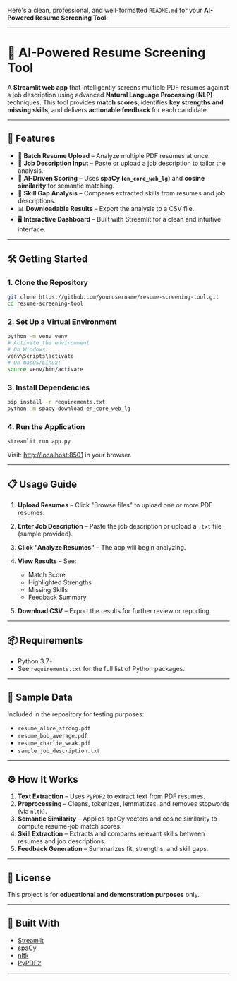 Here's a clean, professional, and well-formatted `README.md` for your **AI-Powered Resume Screening Tool**:

---

# 🧠 AI-Powered Resume Screening Tool

A **Streamlit web app** that intelligently screens multiple PDF resumes against a job description using advanced **Natural Language Processing (NLP)** techniques. This tool provides **match scores**, identifies **key strengths and missing skills**, and delivers **actionable feedback** for each candidate.

---

## 🚀 Features

* 📁 **Batch Resume Upload** – Analyze multiple PDF resumes at once.
* 📝 **Job Description Input** – Paste or upload a job description to tailor the analysis.
* 🤖 **AI-Driven Scoring** – Uses **spaCy (`en_core_web_lg`)** and **cosine similarity** for semantic matching.
* 🧩 **Skill Gap Analysis** – Compares extracted skills from resumes and job descriptions.
* 📊 **Downloadable Results** – Export the analysis to a CSV file.
* 🖥️ **Interactive Dashboard** – Built with Streamlit for a clean and intuitive interface.

---

## 🛠️ Getting Started

### 1. Clone the Repository

```bash
git clone https://github.com/yourusername/resume-screening-tool.git
cd resume-screening-tool
```

### 2. Set Up a Virtual Environment

```bash
python -m venv venv
# Activate the environment
# On Windows:
venv\Scripts\activate
# On macOS/Linux:
source venv/bin/activate
```

### 3. Install Dependencies

```bash
pip install -r requirements.txt
python -m spacy download en_core_web_lg
```

### 4. Run the Application

```bash
streamlit run app.py
```

Visit: [http://localhost:8501](http://localhost:8501) in your browser.

---

## 📋 Usage Guide

1. **Upload Resumes** – Click "Browse files" to upload one or more PDF resumes.
2. **Enter Job Description** – Paste the job description or upload a `.txt` file (sample provided).
3. **Click "Analyze Resumes"** – The app will begin analyzing.
4. **View Results** – See:

   * Match Score
   * Highlighted Strengths
   * Missing Skills
   * Feedback Summary
5. **Download CSV** – Export the results for further review or reporting.

---

## 📦 Requirements

* Python 3.7+
* See `requirements.txt` for the full list of Python packages.

---

## 🧪 Sample Data

Included in the repository for testing purposes:

* `resume_alice_strong.pdf`
* `resume_bob_average.pdf`
* `resume_charlie_weak.pdf`
* `sample_job_description.txt`

---

## ⚙️ How It Works

1. **Text Extraction** – Uses `PyPDF2` to extract text from PDF resumes.
2. **Preprocessing** – Cleans, tokenizes, lemmatizes, and removes stopwords (via `nltk`).
3. **Semantic Similarity** – Applies spaCy vectors and cosine similarity to compute resume-job match scores.
4. **Skill Extraction** – Extracts and compares relevant skills between resumes and job descriptions.
5. **Feedback Generation** – Summarizes fit, strengths, and skill gaps.

---

## 📄 License

This project is for **educational and demonstration purposes** only.

---

## 🧰 Built With

* [Streamlit](https://streamlit.io/)
* [spaCy](https://spacy.io/)
* [nltk](https://www.nltk.org/)
* [PyPDF2](https://pypi.org/project/PyPDF2/)

---

